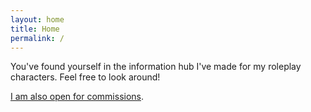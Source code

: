 ```yaml
---
layout: home
title: Home
permalink: /
---
```


You've found yourself in the information hub I've made for my roleplay characters. Feel free to look around!

[I am also open for commissions](/commissions.html).
